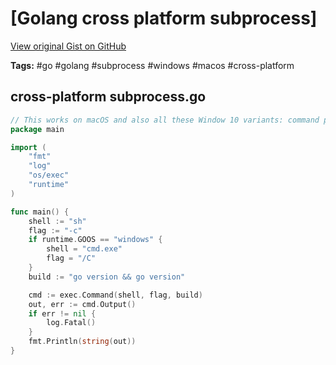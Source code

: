 # [Golang cross platform subprocess] 

[View original Gist on GitHub](https://gist.github.com/Integralist/2489824d4d9c59444c2478683034a141)

**Tags:** #go #golang #subprocess #windows #macos #cross-platform

## cross-platform subprocess.go

```go
// This works on macOS and also all these Window 10 variants: command prompt, Cygwin, PowerShell, WSL 🎉
package main

import (
	"fmt"
	"log"
	"os/exec"
	"runtime"
)

func main() {
	shell := "sh"
	flag := "-c"
	if runtime.GOOS == "windows" {
		shell = "cmd.exe"
		flag = "/C"
	}
	build := "go version && go version"

	cmd := exec.Command(shell, flag, build)
	out, err := cmd.Output()
	if err != nil {
		log.Fatal()
	}
	fmt.Println(string(out))
}
```

